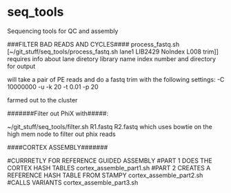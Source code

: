 seq_tools
=========

Sequencing tools for QC and assembly

###FILTER BAD READS AND CYCLES####
process_fastq.sh 
[~/git_stuff/seq_tools/process_fastq.sh lane1 LIB2429 NoIndex L008 trim]]
requires info about lane diretory library name index number and directory for output

will take a pair of PE reads and do a fastq trim with the following settings:
-C 10000000 -u -k 20 -t 0.01 -p 20

farmed out to the cluster

#######Filter out PhiX with#####:

~/git_stuff/seq_tools/filter.sh R1.fastq R2.fastq
which uses bowtie on the high mem node to filter out phix reads 


####CORTEX ASSEMBLY#######


#CURRRETLY FOR REFERENCE GUIDED ASSEMBLY
#PART 1 DOES THE CORTEX HASH TABLES
cortex_assemble_part1.sh
#PART 2 CREATES A REFERENCE HASH TABLE FROM STAMPY
cortex_assemble_part2.sh
#CALLS VARIANTS
cortex_assemble_part3.sh
